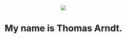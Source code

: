 <p align="center">
<img src="https://media-exp1.licdn.com/dms/image/C5616AQHTiaGIEDjaDg/profile-displaybackgroundimage-shrink_200_800/0/1645408516291?e=1651104000&v=beta&t=xQQ3rgSR7TGKK6RWhYKRs2N8FejdCMvC2U-i2Q-H2-0" />
</p>
<h1 align="center">My name is Thomas Arndt.</h1>

